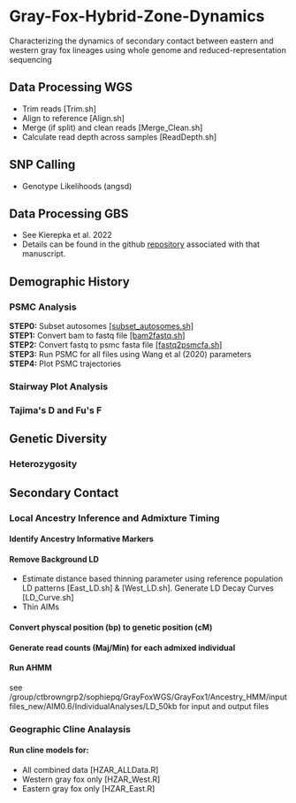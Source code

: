 # Gray-Fox-Hybrid-Zone-Dynamics
Characterizing the dynamics of secondary contact between eastern and western gray fox lineages using whole genome and reduced-representation sequencing

## **Data Processing WGS**
* Trim reads [Trim.sh]
* Align to reference [Align.sh]
* Merge (if split) and clean reads [Merge_Clean.sh]
* Calculate read depth across samples [ReadDepth.sh]

## SNP Calling
* Genotype Likelihoods (angsd)

## **Data Processing GBS**
* See Kierepka et al. 2022 
* Details can be found in the github [repository](https://github.com/squisquater/Cryptic-Gray-Fox-Lineages-Secondary-Contact) associated with that manuscript.

## Demographic History 
### PSMC Analysis
**STEP0:** Subset autosomes [[subset_autosomes.sh]](https://github.com/squisquater/Gray-Fox-Hybrid-Zone-Dynamics/blob/main/Demographic-History/PSMC/subset_autosomes.sh) \
**STEP1:** Convert bam to fastq file [[bam2fastq.sh]]() \
**STEP2:** Convert fastq to psmc fasta file [[fastq2psmcfa.sh]]() \
**STEP3:** Run PSMC for all files using Wang et al (2020) parameters \
**STEP4:** Plot PSMC trajectories
 
### Stairway Plot Analysis
### Tajima's D and Fu's F

## Genetic Diversity
### Heterozygosity


## Secondary Contact

### Local Ancestry Inference and Admixture Timing
#### Identify Ancestry Informative Markers
#### Remove Background LD
* Estimate distance based thinning parameter using reference population LD patterns [East_LD.sh] & [West_LD.sh]. Generate LD Decay Curves [LD_Curve.sh]
* Thin AIMs 
#### Convert physcal position (bp) to genetic position (cM)
#### Generate read counts (Maj/Min) for each admixed individual
#### Run AHMM

see /group/ctbrowngrp2/sophiepq/GrayFoxWGS/GrayFox1/Ancestry_HMM/inputfiles_new/AIM0.6/IndividualAnalyses/LD_50kb for input and output files

### Geographic Cline Analaysis
#### Run cline models for: 
* All combined data [HZAR_ALLData.R]
* Western gray fox only [HZAR_West.R]
* Eastern gray fox only [HZAR_East.R]




